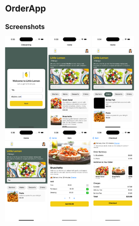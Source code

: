 # OrderApp

## Screenshots
<img src="https://github.com/shrithika22/OrderApp/blob/branch1/assets/Screenshots/Onboarding.png" alt="App Screenshot" height="300"/>

<img src="https://github.com/shrithika22/OrderApp/blob/branch1/assets/Screenshots/Home.png" alt="App Screenshot" height="300"/>

<img src="https://github.com/shrithika22/OrderApp/blob/branch1/assets/Screenshots/Filter.png" alt="App Screenshot" height="300"/>

<img src="https://github.com/shrithika22/OrderApp/blob/branch1/assets/Screenshots/Search.png" alt="App Screenshot" height="300"/>

<img src="https://github.com/shrithika22/OrderApp/blob/branch1/assets/Screenshots/Item.png" alt="App Screenshot" height="300"/>

<img src="https://github.com/shrithika22/OrderApp/blob/branch1/assets/Screenshots/Checkout.png" alt="App Screenshot" height="300"/>